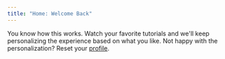 ```yaml
---
title: "Home: Welcome Back"
---
```


<le-title lines="Welcome back_to Turbo tutorials" as="h1"></le-title>

<article class="max-w-prose text-xl">
  <p>You know how this works. Watch your favorite tutorials and we'll keep personalizing the experience based on what you like. Not happy with the personalization? Reset your <a href="/personalization-profile/" rel="noopener">profile</a>.</p>
</article>
